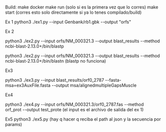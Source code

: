 Build:
make docker
make run (solo si es la primera vez que lo corres)
make start (corres esto solo directamente si ya lo tenes compilado/build)

Ex 1
python3 ./ex1.py --input Genbank/rb1.gbk --output "orfs"

Ex 2

python3 ./ex2.py --input orfs/NM_000321.3 --output blast_results --method ncbi-blast-2.13.0+/bin/blastp

python3 ./ex2.py --input orfs/NM_000321.3 --output blast_results --method ncbi-blast-2.13.0+/bin/blastn
(blastp no funciona)

Ex3

python3 ./ex3.py --input blast_results/orf0_2787 --fasta-msa=ex3AuxFile.fasta --output msa/alignedmultipleGapsMuscle

Ex4

python3 ./ex4.py --input orfs/NM_000321.3/orf0_2787.fas --method orf_prot --output test_prote (el input es el archivo de salida del ex 1)

Ex5
python3 ./ex5.py (hay q hacer q reciba el path al json y la secuencia por params)
